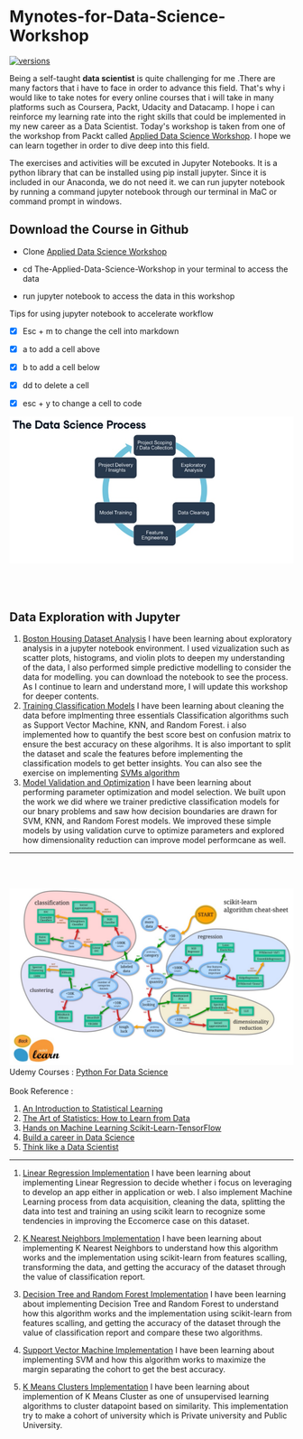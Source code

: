 # Mynotes-for-Data-Science-Workshop
[![versions](https://img.shields.io/pypi/pyversions/pybadges.svg)](https://www.python.org/downloads/)

Being a self-taught **data scientist** is quite challenging for me .There are many factors that i have to face in order to advance this field. That's why i would like to take notes for every online courses that i will take in many platforms such as Coursera, Packt, Udacity and Datacamp. I hope i can reinforce my learning rate into the right skills that could be implemented in my new career as a Data Scientist. Today's workshop is taken from one of the workshop from Packt called [Applied Data Science Workshop](https://courses.packtpub.com/collections?page=3). I hope we can learn together in order to dive deep into this field. 

The exercises and activities will be excuted in Jupyter Notebooks. It is a python library that can be installed using pip install jupyter. Since it is included in our Anaconda, we do not need it. we can run jupyter notebook by running a command jupyter notebook through our terminal in MaC or command prompt in windows. 

## Download the Course in Github
- Clone [Applied Data Science Workshop](https://github.com/PacktWorkshops/The-Applied-Data-Science-Workshop)
+ cd The-Applied-Data-Science-Workshop in your terminal to access the data
- run jupyter notebook to access the data in this workshop

Tips for using jupyter notebook to accelerate workflow 
* [x] Esc + m to change the cell into markdown
* [x] a to add a cell above
* [x] b to add a cell below
* [x] dd to delete a cell
* [x] esc + y to change a cell to code


![Data Science Lifecycle](https://github.com/naiborhujosua/MyNotes-for-Data-Science-Workshop/blob/master/datascienceprocess.jpeg)

<br><br>
Data Exploration with Jupyter
---
1. [Boston Housing Dataset Analysis](https://github.com/naiborhujosua/MyNotes-for-Data-Science-Workshop/blob/master/Boston%20Housing%20Dataset.ipynb) I have been  learning about exploratory analysis in a jupyter notebook environment. I used vizualization such as scatter plots, histograms, and violin plots to deepen my understanding of the data, I also performed simple predictive modelling to consider the data for modelling. you can download the notebook to see the process. As I continue to learn and understand more, I will update this workshop for deeper contents.
2. [Training Classification Models](https://github.com/naiborhujosua/MyNotes-for-Data-Science-Workshop/blob/master/Training%20Model%20Classifiers.ipynb) I have been  learning about cleaning the data before implmenting three essentials Classification algorithms such as Support Vector Machine, KNN, and Random Forest. i also implemented how to quantify the best score best on confusion matrix to ensure the best accuracy on these algorihms. It is also important to split the dataset and scale the features before implementing the classification models to get better insights. You can also see the exercise on implementing [SVMs algorithm](https://github.com/naiborhujosua/MyNotes-for-Data-Science-Workshop/blob/master/Implementing%20SVM%20algorithms.ipynb) 
2. [Model Validation and Optimization](https://github.com/naiborhujosua/MyNotes-for-Data-Science-Workshop/blob/master/Model%20Validation%20and%20Optimization.ipynb) I have been  learning about performing parameter optimization and model selection. We built upon the work we did where we trainer predictive classification models for our bnary problems and saw how decision boundaries are drawn for SVM, KNN, and Random Forest models. We improved these simple models by using validation curve to optimize parameters and explored how dimensionality reduction can improve model performcane as well. 
---
<br><br>

![Choose the right Estimators](https://github.com/naiborhujosua/MyNotes-for-Data-Science-Workshop/blob/master/19578115-6C32-40A2-B01D-3D214873B801_1_105_c.jpeg)
Udemy Courses : [Python For Data Science](https://www.udemy.com/course/python-for-data-science-and-machine-learning-bootcamp/)
<br><br>
Book Reference : 
1. [An Introduction to Statistical Learning](https://github.com/naiborhujosua/MyNotes-for-Data-Science-Workshop/blob/master/ISLR%20Seventh%20Printing.pdf)
2. [The Art of Statistics: How to Learn from Data](https://www.amazon.com/Art-Statistics-How-Learn-Data/dp/1541618513)
3. [Hands on Machine Learning Scikit-Learn-TensorFlow](https://www.amazon.com/Hands-Machine-Learning-Scikit-Learn-TensorFlow/dp/1492032646/ref=pd_sbs_14_1/147-4712361-4389719?_encoding=UTF8&pd_rd_i=1492032646&pd_rd_r=906c9159-7e0b-414d-9c72-f1d0466f8f34&pd_rd_w=Xn0sn&pd_rd_wg=bzf5R&pf_rd_p=b65ee94e-1282-43fc-a8b1-8bf931f6dfab&pf_rd_r=7MTE4J8VA4RKH0G1E7K3&psc=1&refRID=7MTE4J8VA4RKH0G1E7K3)
4. [Build a career in Data Science](https://www.manning.com/books/build-a-career-in-data-science)
5. [Think like a Data Scientist](https://www.amazon.com/Think-Like-Scientist-step-step/dp/1633430278)
---

1. [Linear Regression Implementation](https://github.com/naiborhujosua/MyNotes-for-Data-Science-Workshop/blob/master/02-Linear%20Regression%20Project.ipynb) I have been  learning about implementing Linear Regression to decide whether i focus on leveraging to develop an app either in application or web. I also implement Machine Learning process from data acquisition, cleaning the data, splitting the data into test and training an using scikit learn to recognize some tendencies in improving the Eccomerce case on this dataset. 
2. [K Nearest Neighbors Implementation](https://github.com/naiborhujosua/MyNotes-for-Data-Science-Workshop/blob/master/02-K%20Nearest%20Neighbors%20Project.ipynb) I have been learning about implementing K Nearest Neighbors to understand how this algorithm works and the implementation using scikit-learn from features scalling, transforming the data, and  getting the accuracy of the dataset through the value of classification report.

2. [Decision Tree and Random Forest Implementation](https://github.com/naiborhujosua/MyNotes-for-Data-Science-Workshop/blob/master/02-Decision%20Trees%20and%20Random%20Forest%20Project.ipynb) I have been learning about implementing Decision Tree and Random Forest to understand how this algorithm works and the implementation using scikit-learn from features scalling, and  getting the accuracy of the dataset through the value of classification report and compare these two algorithms.

3. [Support Vector Machine Implementation](https://github.com/naiborhujosua/MyNotes-for-Data-Science-Workshop/blob/master/02-Support%20Vector%20Machines%20Project.ipynb) I have been learning about implementing SVM and how this algorithm works to maximize the margin separating the cohort to get the best accuracy. 
4. [K Means Clusters Implementation](https://github.com/naiborhujosua/MyNotes-for-Data-Science-Workshop/blob/master/02-K%20Means%20Clustering%20Project.ipynb) I have been learning about implemention of K Means Cluster as one of unsupervised learning algorithms to cluster datapoint based on similarity. This implementation try to make a cohort of university which is Private university and Public University. 



